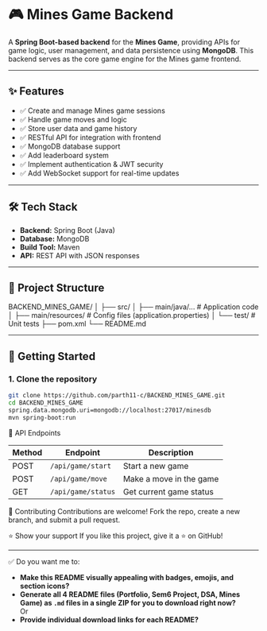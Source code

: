 # 🎮 Mines Game Backend

A **Spring Boot-based backend** for the **Mines Game**, providing APIs for game logic, user management, and data persistence using **MongoDB**. This backend serves as the core game engine for the Mines game frontend.

---

## ✨ Features
- ✅ Create and manage Mines game sessions
- ✅ Handle game moves and logic
- ✅ Store user data and game history
- ✅ RESTful API for integration with frontend
- ✅ MongoDB database support
- ✅ Add leaderboard system
- ✅ Implement authentication & JWT security
- ✅ Add WebSocket support for real-time updates

---

## 🛠 Tech Stack
- **Backend:** Spring Boot (Java)
- **Database:** MongoDB
- **Build Tool:** Maven
- **API:** REST API with JSON responses

---

## 📂 Project Structure
BACKEND_MINES_GAME/
│
├── src/
│ ├── main/java/... # Application code
│ ├── main/resources/ # Config files (application.properties)
│ └── test/ # Unit tests
├── pom.xml
└── README.md



---

## 🚀 Getting Started

### 1. Clone the repository
```bash
git clone https://github.com/parth11-c/BACKEND_MINES_GAME.git
cd BACKEND_MINES_GAME
spring.data.mongodb.uri=mongodb://localhost:27017/minesdb
mvn spring-boot:run
```
🔗 API Endpoints

| Method | Endpoint           | Description             |
| ------ | ------------------ | ----------------------- |
| POST   | `/api/game/start`  | Start a new game        |
| POST   | `/api/game/move`   | Make a move in the game |
| GET    | `/api/game/status` | Get current game status |


🤝 Contributing
Contributions are welcome! Fork the repo, create a new branch, and submit a pull request.

⭐ Show your support
If you like this project, give it a ⭐ on GitHub!


---

✅ Do you want me to:
- **Make this README visually appealing with badges, emojis, and section icons?**
- **Generate all 4 README files (Portfolio, Sem6 Project, DSA, Mines Game) as `.md` files in a single ZIP for you to download right now?**  
Or  
- **Provide individual download links for each README?**



